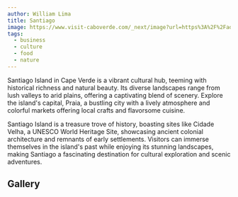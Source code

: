 ```yaml
---
author: William Lima
title: Santiago
image: https://www.visit-caboverde.com/_next/image?url=https%3A%2F%2Fadmin.tcv.made2web.dev%2Fuploads%2Fhero_banner_santiago_cabo_verde_c3fc56532b.jpg&w=3840&q=75
tags:
  - business
  - culture
  - food
  - nature
---
```


<Hero />

Santiago Island in Cape Verde is a vibrant cultural hub, teeming with historical richness and natural beauty. Its diverse landscapes range from lush valleys to arid plains, offering a captivating blend of scenery. Explore the island's capital, Praia, a bustling city with a lively atmosphere and colorful markets offering local crafts and flavorsome cuisine.

Santiago Island is a treasure trove of history, boasting sites like Cidade Velha, a UNESCO World Heritage Site, showcasing ancient colonial architecture and remnants of early settlements. Visitors can immerse themselves in the island's past while enjoying its stunning landscapes, making Santiago a fascinating destination for cultural exploration and scenic adventures.

## Gallery ##

<Gallery>
    <GalleryItem url="https://admin.tcv.made2web.dev/uploads/praia_quebra_canela_santiago_cabo_verde_5bd7bb4297.jpg" />
    <GalleryItem url="https://cdn.getyourguide.com/img/tour/645d43ed1b156.jpeg/145.jpg" />
    <GalleryItem url="https://osmeustrilhos.pt/wp-content/uploads/2017/06/MercadoAssomada-CaboVerde-OsMeusTrilhos-13.jpg" />
    <GalleryItem url="https://q5s9m2q9.rocketcdn.me/wp-content/uploads/se-catedral-cidade-velha.jpg" />
    <GalleryItem url="https://dynamic-media-cdn.tripadvisor.com/media/photo-o/10/78/92/91/photo0jpg.jpg?w=700&h=500&s=1" />
    <GalleryItem url="https://q5s9m2q9.rocketcdn.me/wp-content/uploads/igreja-nossa-senhora-rosario-santiago-1140x760.jpg" />

</Gallery>
